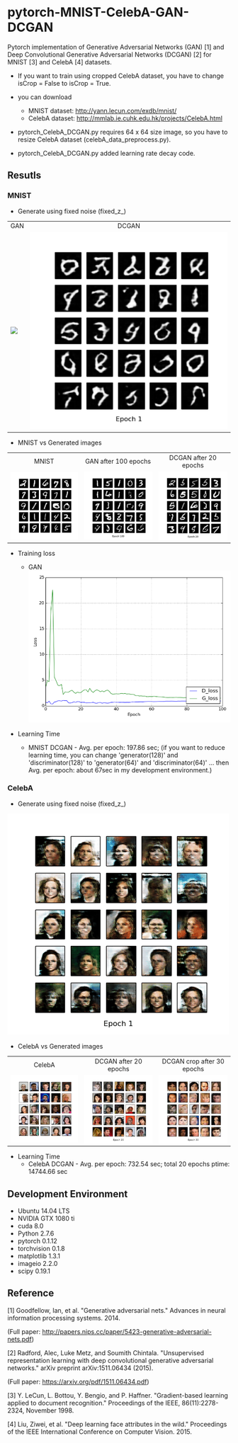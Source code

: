 # pytorch-MNIST-CelebA-GAN-DCGAN
Pytorch implementation of Generative Adversarial Networks (GAN) [1] and Deep Convolutional Generative Adversarial Networks (DCGAN) [2] for MNIST [3] and CelebA [4] datasets.

* If you want to train using cropped CelebA dataset, you have to change isCrop = False to isCrop = True.

* you can download
  - MNIST dataset: http://yann.lecun.com/exdb/mnist/
  - CelebA dataset: http://mmlab.ie.cuhk.edu.hk/projects/CelebA.html

* pytorch_CelebA_DCGAN.py requires 64 x 64 size image, so you have to resize CelebA dataset (celebA_data_preprocess.py).
* pytorch_CelebA_DCGAN.py added learning rate decay code.

## Resutls
### MNIST
* Generate using fixed noise (fixed_z_)

<table align='center'>
<tr align='center'>
<td> GAN</td>
<td> DCGAN</td>
</tr>
<tr>
<td><img src = 'MNIST_GAN_results/generation_animation.gif'>
<td><img src = 'MNIST_DCGAN_results/generation_animation.gif'>
</tr>
</table>

* MNIST vs Generated images

<table align='center'>
<tr align='center'>
<td> MNIST </td>
<td> GAN after 100 epochs </td>
<td> DCGAN after 20 epochs </td>
</tr>
<tr>
<td><img src = 'MNIST_GAN_results/raw_MNIST.png'>
<td><img src = 'MNIST_GAN_results/MNIST_GAN_100.png'>
<td><img src = 'MNIST_DCGAN_results/MNIST_DCGAN_20.png'>
</tr>
</table>

* Training loss
  * GAN
![Loss](MNIST_GAN_results/MNIST_GAN_train_hist.png)

* Learning Time
  * MNIST DCGAN - Avg. per epoch: 197.86 sec; (if you want to reduce learning time, you can change 'generator(128)' and 'discriminator(128)' to 'generator(64)' and 'discriminator(64)' ... then Avg. per epoch: about 67sec in my development environment.)
  
### CelebA
* Generate using fixed noise (fixed_z_)

![CelebA](CelebA_DCGAN_results/generation_animation.gif)

* CelebA vs Generated images

<table align='center'>
<tr align='center'>
<td> CelebA </td>
<td> DCGAN after 20 epochs </td>
<td> DCGAN crop after 30 epochs </td>
</tr>
<tr>
<td><img src = 'CelebA_DCGAN_results/raw_CelebA.png'>
<td><img src = 'CelebA_DCGAN_results/CelebA_DCGAN_20.png'>
<td><img src = 'CelebA_DCGAN_crop_results/CelebA_DCGAN_crop_30.png'>
</tr>
</table>

* Learning Time
  * CelebA DCGAN - Avg. per epoch: 732.54 sec; total 20 epochs ptime: 14744.66 sec

## Development Environment

* Ubuntu 14.04 LTS
* NVIDIA GTX 1080 ti
* cuda 8.0
* Python 2.7.6
* pytorch 0.1.12
* torchvision 0.1.8
* matplotlib 1.3.1
* imageio 2.2.0
* scipy 0.19.1

## Reference

[1] Goodfellow, Ian, et al. "Generative adversarial nets." Advances in neural information processing systems. 2014.

(Full paper: http://papers.nips.cc/paper/5423-generative-adversarial-nets.pdf)

[2] Radford, Alec, Luke Metz, and Soumith Chintala. "Unsupervised representation learning with deep convolutional generative adversarial networks." arXiv preprint arXiv:1511.06434 (2015).

(Full paper: https://arxiv.org/pdf/1511.06434.pdf)

[3] Y. LeCun, L. Bottou, Y. Bengio, and P. Haffner. "Gradient-based learning applied to document recognition." Proceedings of the IEEE, 86(11):2278-2324, November 1998.

[4] Liu, Ziwei, et al. "Deep learning face attributes in the wild." Proceedings of the IEEE International Conference on Computer Vision. 2015.
